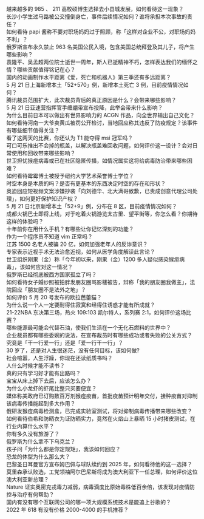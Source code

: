 越来越多的 985 、 211 高校硕博生选择去小县城发展，如何看待这一现象？  
长沙小学生过马路被公交撞倒身亡，事件后续情况如何？谁将承担本次事故的责任？  
如何看待 papi 酱称不要对职场妈妈过于照顾，称「这样对企业不公，对职场妈妈不利」？  
俄罗斯宣布永久禁止 963 名美国公民入境，包含美国总统拜登及其儿子，将产生哪些影响？  
袁隆平、吴孟超两位院士逝世一周年，斯人已逝精神不朽，怎样表达我们的缅怀之情？哪些贡献值得铭记在心？  
国内的动画制作水平距离《爱，死亡和机器人》第三季还有多远距离？  
5 月 21 日上海新增本土「52+570」例，新增本土死亡 3 例，目前疫情情况如何？  
腾讯裁员范围扩大，此次裁员背后的真正原因是什么？会带来哪些影响？  
5 月 21 日亚速营指挥官手缠绷带宣布投降，此举会带来什么影响？  
为什么目前日本可以做出有世界影响力的 ACGN 作品，向全世界输出自己文化？  
如何看待河南一大爷卖黄瓜被罚公开检讨，当地回应称其违反了防疫规定？该事件有哪些细节值得关注？  
看了这两天的比赛，你还认为 T1 能夺得 msi 冠军吗？  
可口可乐推出不会掉的瓶盖，以解决瓶盖难回收问题，如何评价这一设计？会对日常使用和回收带来哪些影响？  
世卫担忧猴痘病毒或已在社区隐匿传播，如情况属实这将给病毒防治带来哪些困难？  
如何看待霉霉博士被授予纽约大学艺术荣誉博士学位？  
时空本身是本质的吗？是否有更基本的东西决定时空的存在和形状？  
奥迪回应短视频文案涉嫌抄袭「向刘德华、北大满哥致歉，已责成创意代理公司处理」，如何更好保护知识产权？  
5 月 21 日北京新增本土「52+9」例，分布在 8 区，目前疫情情况如何？  
成都火锅巴士即将上线，对于吃着火锅游览太古里、望平街等，你怎么看？你期待这样的体验吗？  
十年前你在用什么手机？有哪些让你记忆深刻的功能？  
作为一个程序员不知道 vim 正常吗？  
江苏 1500 名老人被骗 20 亿，如何加强老年人的反诈意识？  
专家表示近视手术无法治愈近视，如何从医学角度解读此言论？  
世卫组织刚果（金）称「今年初以来，刚果（金）1200 多人疑似感染猴痘病毒」，该如何应对这一情况？  
俄罗斯已经彻底被西方国家孤立了吗？  
如何看待女子婚纱照被拍胖发朋友圈骂影楼被告，辩称「我的朋友圈我做主」，法院回应「朋友圈不是法外之地」？  
如何评价 5 月 20 号发布的欧拉芭蕾猫？  
为什么说一个人一定要耐得住寂寞和经得住诱惑才能有所成就？  
21-22NBA 东决第三场，热火 109:103 凯尔特人，系列赛 2:1，如何评价这场比赛？  
哪些能源最可能会代替石油，使我们生活在一个无化石燃料的世界中？  
企业裁员都有哪些委婉的说法，在宣布裁员时有哪些成功或者失败的公关方式？  
究竟是「干一行爱一行」还是「爱一行干一行」？  
30 岁了，还是对人生很迷茫，没有任何目标，该如何做?  
社会喧嚣，人生浮躁，你现在还读纸质书吗？  
人什么时候才能不读书？  
真的只有学习好才能有出路吗？  
宝宝从床上掉下去后，应该怎么办？  
为什么小龙虾的虾尾比整只买要便宜？  
媒体称美政府已订购数百万剂猴痘疫苗，首批疫苗预计明年交付，接种疫苗对抑制该病毒传播能起到多大作用？  
俄研发猴痘病毒检测盒，已完成实验室测试，将对抑制病毒传播带来哪些改变？  
如何看待伯希和防晒衣为证防晒实力，竟然在火焰山上暴晒 15 小时猪皮测试，在行业内算什么水平？  
你有多久没有旅游了？  
俄罗斯为什么拿不下乌克兰？  
孩子问「为什么都是你定规矩」，我该如何回应？  
恐龙的体型为什么那么大？  
巴黎圣日耳曼官方宣布姆巴佩与球队续约到 2025 年，如何看待他的这一选择？  
莫里森承认败选，工党领袖阿尔巴尼斯将成为澳大利亚下一任总理，如何评价这位澳大利亚新总理？  
Nature 证实奥密克戎毒力减弱，病毒滴度比原始毒株低百余倍，该发现对疫情防控与治疗有何帮助？  
国内有没有哪个互联网公司的哪一项大规模系统技术是能追上谷歌的？  
2022 年 618 有没有价格 2000-4000 的手机推荐？  
